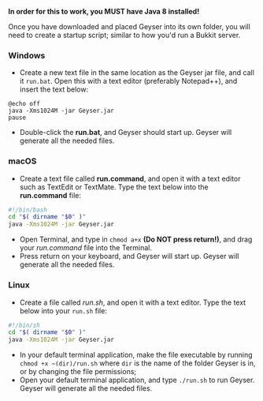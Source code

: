 **In order for this to work, you MUST have Java 8 installed!**

Once you have downloaded and placed Geyser into its own folder, you will need to create a startup script; similar to how you'd run a Bukkit server.

### Windows
* Create a new text file in the same location as the Geyser jar file, and call it `run.bat`. Open this with a text editor (preferably Notepad++), and insert the text below:
```batch
@echo off
java -Xms1024M -jar Geyser.jar
pause
```
* Double-click the **run.bat**, and Geyser should start up. Geyser will generate all the needed files.


### macOS
* Create a text file called **run.command**, and open it with a text editor such as TextEdit or TextMate. Type the text below into the **run.command** file:
```sh
#!/bin/bash 
cd "$( dirname "$0" )" 
java -Xms1024M -jar Geyser.jar
```
* Open Terminal, and type in `chmod a+x` **(Do NOT press return!)**, and drag your *run.command* file into the Terminal.
* Press return on your keyboard, and Geyser will start up. Geyser will generate all the needed files.


### Linux
* Create a file called *run.sh*, and open it with a text editor. Type the text below into your `run.sh` file:
```sh
#!/bin/sh 
cd "$( dirname "$0" )" 
java -Xms1024M -jar Geyser.jar
```
* In your default terminal application, make the file executable by running `chmod +x ~(dir)/run.sh` where `dir` is the name of the folder Geyser is in, or by changing the file permissions;
* Open your default terminal application, and type `./run.sh` to run Geyser. Geyser will generate all the needed files.
